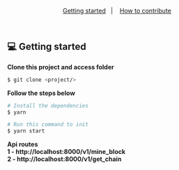 
<p align="center">
  <a href="#-getting-started">Getting started</a>&nbsp;&nbsp;&nbsp;|&nbsp;&nbsp;&nbsp;
  <a href="#-how-to-contribute">How to contribute</a>
</p>

</br>

## 💻 Getting started
**Clone this project and access folder**

```bash
$ git clone <project/>
```

**Follow the steps below**

```bash
# Install the dependencies
$ yarn

# Run this command to init
$ yarn start
```
**Api routes**
</br>
**1 - http://localhost:8000/v1/mine_block**
</br>
**2 - http://localhost:8000/v1/get_chain**
